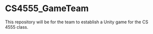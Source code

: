 # CS4555_GameTeam
This repository will be for the team to establish a Unity game for the CS 4555 class.
